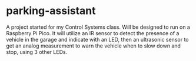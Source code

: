 # parking-assistant
A project started for my Control Systems class. Will be designed to run on a Raspberry Pi Pico. It will utilize an IR sensor to detect the presence of a vehicle in the garage and indicate with an LED, then an ultrasonic sensor to get an analog measurement to warn the vehicle when to slow down and stop, using 3 other LEDs.

